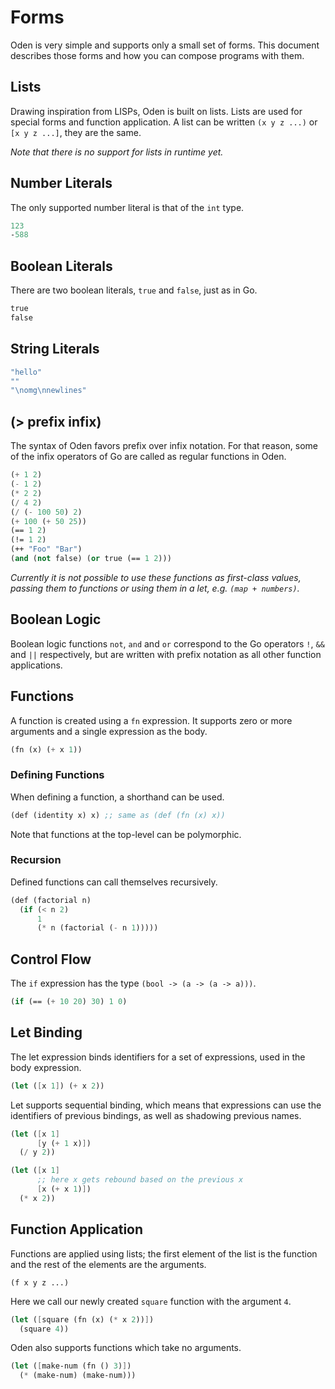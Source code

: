 # Forms

Oden is very simple and supports only a small set of forms. This document
describes those forms and how you can compose programs with them.

## Lists

Drawing inspiration from LISPs, Oden is built on lists. Lists are used for
special forms and function application. A list can be written `(x y z ...)` or
`[x y z ...]`, they are the same.

*Note that there is no support for lists in runtime yet.*

## Number Literals

The only supported number literal is that of the `int` type.

```scheme
123
-588
```

## Boolean Literals

There are two boolean literals, `true` and `false`, just as in Go.

```scheme
true
false
```

## String Literals

```scheme
"hello"
""
"\nomg\nnewlines"
```

## (> prefix infix)

The syntax of Oden favors prefix over infix notation. For that reason, some of
the infix operators of Go are called as regular functions in Oden.

```scheme
(+ 1 2)
(- 1 2)
(* 2 2)
(/ 4 2)
(/ (- 100 50) 2)
(+ 100 (+ 50 25))
(== 1 2)
(!= 1 2)
(++ "Foo" "Bar")
(and (not false) (or true (== 1 2)))
```

*Currently it is not possible to use these functions as first-class
values, passing them to functions or using them in a let,
e.g. `(map + numbers)`.*

## Boolean Logic

Boolean logic functions `not`, `and` and `or` correspond to the Go operators
`!`, `&&` and `||` respectively, but are written with prefix notation as all
other function applications.

## Functions

A function is created using a `fn` expression. It supports zero or
more arguments and a single expression as the body.

```scheme
(fn (x) (+ x 1))
```

### Defining Functions

When defining a function, a shorthand can be used.

```scheme
(def (identity x) x) ;; same as (def (fn (x) x))
```

Note that functions at the top-level can be polymorphic.

### Recursion

Defined functions can call themselves recursively.

```scheme
(def (factorial n)
  (if (< n 2)
      1
      (* n (factorial (- n 1)))))
```

## Control Flow

The `if` expression has the type `(bool -> (a -> (a -> a)))`.

```scheme
(if (== (+ 10 20) 30) 1 0)
```

## Let Binding

The let expression binds identifiers for a set of expressions, used
in the body expression.

```scheme
(let ([x 1]) (+ x 2))
```

Let supports sequential binding, which means that expressions can
use the identifiers of previous bindings, as well as shadowing
previous names.

```scheme
(let ([x 1]
      [y (+ 1 x)])
  (/ y 2))

(let ([x 1]
	  ;; here x gets rebound based on the previous x
	  [x (+ x 1)])
  (* x 2))
```

## Function Application

Functions are applied using lists; the first element of the list is the
function and the rest of the elements are the arguments.

```
(f x y z ...)
```

Here we call our newly created `square` function with the argument `4`.

```scheme
(let ([square (fn (x) (* x 2))])
  (square 4))
```

Oden also supports functions which take no arguments.

```scheme
(let ([make-num (fn () 3)])
  (* (make-num) (make-num)))
```
